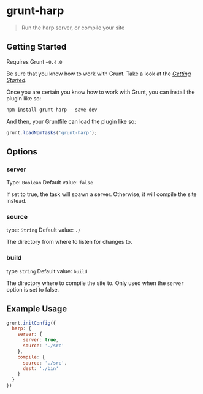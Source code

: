 # grunt-harp

> Run the harp server, or compile your site

## Getting Started

Requires Grunt `~0.4.0`

Be sure that you know how to work with Grunt. Take a look at the *[Getting Started](http://gruntjs.com/getting-started)*.

Once you are certain you know how to work with Grunt, you can install the plugin like so:

```javascript
npm install grunt-harp --save-dev
```

And then, your Gruntfile can load the plugin like so:

```javascript
grunt.loadNpmTasks('grunt-harp');
```

## Options

### server

Type: `Boolean` Default value: `false`

If set to true, the task will spawn a server. Otherwise, it will compile the site instead.

### source

type: `String` Default value: `./`

The directory from where to listen for changes to.

### build

type `string` Default value: `build`

The directory where to compile the site to. Only used when the `server` option is set to false.

## Example Usage

```javascript
grunt.initConfig({
  harp: {
    server: {
      server: true,
      source: './src'
    },
    compile: {
      source: './src',
      dest: './bin'
    }
  }
})
```
